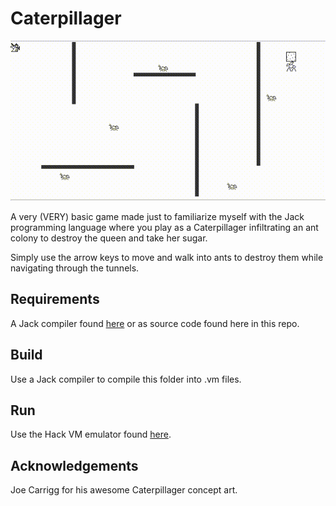 # Caterpillager
<img src = "Caterpillager.gif?raw=true">

A very (VERY) basic game made just to familiarize myself with the Jack programming language where you play as a Caterpillager infiltrating an ant colony to destroy the queen and take her sugar.

Simply use the arrow keys to move and walk into ants to destroy them while navigating through the tunnels.

## Requirements
A Jack compiler found [here](https://www.nand2tetris.org/software) or as source code found here in this repo.

## Build
Use a Jack compiler to compile this folder into .vm files.

## Run
Use the Hack VM emulator found [here](https://www.nand2tetris.org/software).

## Acknowledgements
Joe Carrigg for his awesome Caterpillager concept art.